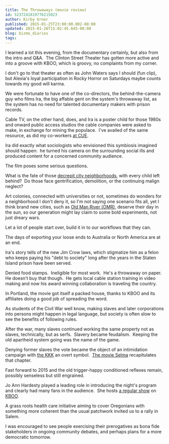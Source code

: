 ```yaml
---
title: The Throwaways (movie review)
id: 5237241819776215023
author: Kirby Urner
published: 2015-01-25T23:00:00.002-08:00
updated: 2015-01-26T15:02:45.645-08:00
blog: bizmo_diaries
tags: 
---
```


I learned a lot this evening, from the documentary certainly, but also from the intro and Q&A.  The Clinton Street Theater has gotten more active and into a groove with KBOO, which is groovy, no complaints from my corner.

I don't go to that theater as often as John Waters says I should (fun clip), but Alexia's loyal participation in Rocky Horror on Saturdays maybe counts towards my good will karma.

We were fortunate to have one of the co-directors, the behind-the-camera guy who films Ira, the big affable gent on the system's throwaway list, as the system has no need for talented documentary makers with prison records. 

Cable TV, on the other hand, does, and Ira is a poster child for those 1980s and onward public access studios the cable companies were asked to make, in exchange for mining the populace.  I've availed of the same resource, as did my co-workers [at CUE](http://worldgame.blogspot.com/2006/01/peanut-butter-bonanza.html).

Ira did exactly what sociologists who envisioned this symbiosis imagined should happen:  he turned his camera on the surrounding social ills and produced content for a concerned community audience.

The film poses some serious questions.

What is the fate of those [decrepit city neighborhoods](http://mybizmo.blogspot.com/2014/08/visiting-downtown-detroit.html), with every child left behind?  Do those face gentrification, demolition, or the continuing malign neglect?

Art colonies, connected with universities or not, sometimes do wonders for a neighborhood I don't deny it, so I'm not saying one scenario fits all, yet I think brand new cities, such as [Old Man River (OMR)](http://controlroom.blogspot.com/2010/02/news-we-could-use.html), deserve their day in the sun, so our generation might lay claim to some bold experiments, not just dreary wars. 

Let a lot of people start over, build it in to our workflows that they can.

The days of exporting your loose ends to Australia or North America are at an end.

Ira's story tells of the new Jim Crow laws, which stigmatize him as a felon who keeps paying his "debt to society" long after the years in the Staten Island prison have been served.

Denied food stamps.  Ineligible for most work.  He's a throwaway on paper.  He doesn't buy that though.  He gets local cable station training in video making and now his award winning collaboration is traveling the country.

In Portland, the movie got itself a packed house, thanks to KBOO and its affiliates doing a good job of spreading the word.

As students of the Civil War well know, making slaves and later corporations into persons might happen in legal language, but society is often slow to see the benefits of following rules.

After the war, many slaves continued working the same property not as slaves, technically, but as serfs.  Slavery became feudalism.  Keeping the old apartheid system going was the name of the game.

Denying former slaves the vote became the object of an intimidation campaign with [the KKK](https://www.flickr.com/photos/kirbyurner/14819471913/in/set-72157646244323202) an overt symbol.  [The movie Selma](http://worldgame.blogspot.com/2015/01/selma-movie-review.html) recapitulates that chapter.

Fast forward to 2015 and the old trigger-happy conditioned reflexes remain, possibly senseless but still engrained.

Jo Ann Hardesty played a leading role in introducing the night's program and clearly had many fans in the audience.  She hosts [a regular show](http://kboo.fm/VoicesfromtheEdge) on [KBOO](http://kboo.fm/).

A grass roots health care initiative aiming to cover Oregonians with something more coherent than the usual patchwork invited us to a rally in Salem.

I was encouraged to see people exercising their prerogatives as bona fide stakeholders in ongoing community debates, and perhaps plans for a more democratic tomorrow.
